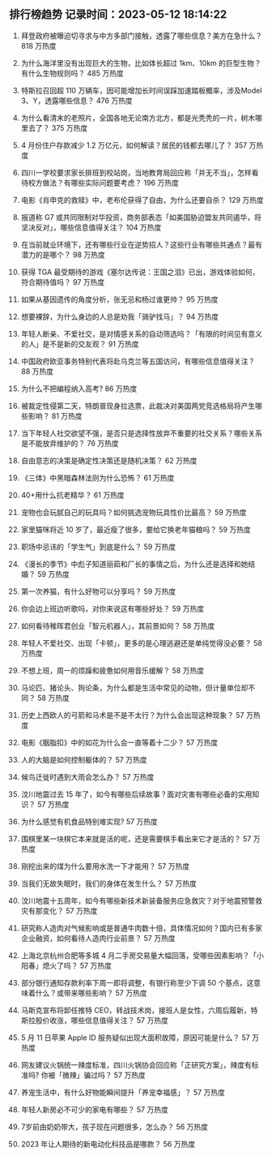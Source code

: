 
## 排行榜趋势 记录时间：2023-05-12 18:14:22
  
  1. 拜登政府被曝迫切寻求与中方多部门接触，透露了哪些信息？美方在急什么？ 818 万热度
    
  2. 为什么海洋里没有出现巨大的生物，比如体长超过 1km、10km 的巨型生物？有什么生物规则吗？ 485 万热度
    
  3. 特斯拉召回超 110 万辆车，因可能增加长时间误踩加速踏板概率，涉及Model 3、Y，透露哪些信息？ 476 万热度
    
  4. 为什么看清末的老照片，全国各地无论南方北方，都是光秃秃的一片，树木哪里去了？ 375 万热度
    
  5. 4 月份住户存款减少 1.2 万亿元，如何解读？居民的钱都去哪儿了？ 357 万热度
    
  6. 四川一学校要求家长排班到校站岗，当地教育局回应称「并无不当」，怎样看待校方做法？有哪些实际问题要考虑？ 196 万热度
    
  7. 电影《肖申克的救赎》中，老布伦获得了自由，为什么还要自杀？ 129 万热度
    
  8. 报道称 G7 或共同限制对华投资，商务部表态「如美国胁迫盟友共同遏华，将坚决反对」，哪些信息值得关注？ 104 万热度
    
  9. 在当前就业环境下，还有哪些行业在逆势招人？这些行业有哪些共通点？最有潜力的是哪个？ 98 万热度
    
  10. 获得 TGA 最受期待的游戏《塞尔达传说：王国之泪》已出，游戏体验如何，符合期待值吗？ 97 万热度
    
  11. 如果从基因遗传的角度分析，张无忌和杨过谁更帅？ 95 万热度
    
  12. 想要裸辞，为什么身边的人总是劝我「骑驴找马」？ 94 万热度
    
  13. 年轻人断亲、不爱社交，是对情感关系的自动筛选吗？「有限的时间见有意义的人」是不是新的交友观？ 91 万热度
    
  14. 中国政府欧亚事务特别代表将赴乌克兰等五国访问，有哪些信息值得关注？ 88 万热度
    
  15. 为什么不把编程纳入高考? 86 万热度
    
  16. 被裁定性侵第二天，特朗普现身拉选票，此裁决对美国两党竞选格局将产生哪些影响？ 81 万热度
    
  17. 当下年轻人社交欲望不强，是否只是选择性放弃不重要的社交关系？哪些关系是不能放弃维护的？ 76 万热度
    
  18. 自由意志的决策是确定性决策还是随机决策？ 62 万热度
    
  19. 《三体》中黑暗森林法则为什么恐怖？ 61 万热度
    
  20. 40+用什么抗老精华？ 61 万热度
    
  21. 宠物也会玩腻自己的玩具吗？如何挑选宠物玩具性价比最高？ 59 万热度
    
  22. 家里猫咪将近 10 岁了，最近瘦了很多，要给它换老年猫粮吗？ 59 万热度
    
  23. 职场中忌讳的「学生气」到底是什么？ 59 万热度
    
  24. 《漫长的季节》中彪子知道丽茹和厂长的事情之后，为什么还是选择和她结婚？ 59 万热度
    
  25. 第一次养猫，有什么好物可以分享吗？ 59 万热度
    
  26. 你会边上班边听歌吗，对你来说这有哪些好处？ 59 万热度
    
  27. 如何看待稚晖君创业「智元机器人」，其前景如何？ 58 万热度
    
  28. 年轻人不爱社交、出现「卡顿」，更多的是心理逃避还是单纯觉得没必要？ 58 万热度
    
  29. 不想上班，周一的烦躁和疲惫如何用音乐缓解？ 58 万热度
    
  30. 马论匹、猪论头、狗论条，为什么都是生活中常见的动物，但计量单位却不同？ 58 万热度
    
  31. 历史上西欧人的弓箭和马术是不是不太行？为什么会出现这种现象？ 57 万热度
    
  32. 电影《胭脂扣》中的如花为什么会一直等着十二少？ 57 万热度
    
  33. 人的大脑是如何控制躯体的？ 57 万热度
    
  34. 候鸟迁徙时遇到大雨会怎么办？ 57 万热度
    
  35. 汶川地震过去 15 年了，如今有哪些后续故事？面对灾害有哪些必备的实用知识？ 57 万热度
    
  36. 为什么感觉有机食品特别难实现? 57 万热度
    
  37. 围棋里某一块棋它本来就是活的呢，还是需要棋手看出来它才是活的？ 57 万热度
    
  38. 刚挖出来的煤为什么要用水洗一下才能用？ 57 万热度
    
  39. 当我们无故失眠时，我们的身体在发生什么？ 57 万热度
    
  40. 汶川地震十五周年，如今有哪些新技术新装备服务应急救灾？对于地震预警救灾有那变化？ 57 万热度
    
  41. 研究称人造肉对气候影响或是普通牛肉数十倍，具体情况如何？国内已有多家企业融资，如何看待人造肉行业前景？ 57 万热度
    
  42. 上海北京杭州合肥等多城 4 月二手房交易量大幅回落，受哪些因素影响？「小阳春」熄火了吗？ 57 万热度
    
  43. 部分银行通知存款利率下周一即将调整，有银行称至少下调 50 个基点，这意味着什么？或带来哪些影响？ 57 万热度
    
  44. 马斯克宣布将卸任推特 CEO，转战技术岗，接班人是女性，六周后履新，特斯拉股价收涨，哪些信息值得关注？ 57 万热度
    
  45. 5 月 11 日苹果 Apple ID 服务疑似出现大面积故障，原因可能是什么？ 57 万热度
    
  46. 网友建议火锅统一辣度标准，四川火锅协会回应称「正研究方案」，辣度有标准吗? 你被「微辣」骗过吗？ 57 万热度
    
  47. 养宠生活中，有什么好物能瞬间提升「养宠幸福感」？ 57 万热度
    
  48. 年轻人新房必不可少的家电有哪些？ 57 万热度
    
  49. 7岁前由奶奶带大，孩子现在问题很多，怎么办？ 56 万热度
    
  50. 2023 年让人期待的新电动化科技品是哪款？ 56 万热度
    